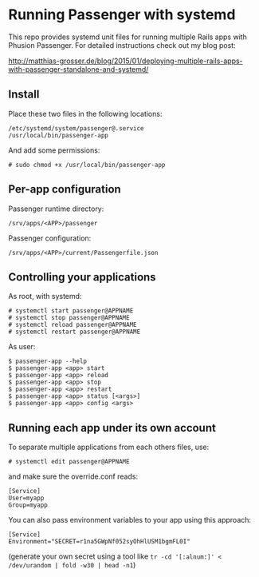 # Running Passenger with systemd

This repo provides systemd unit files for running multiple Rails apps with Phusion Passenger. For detailed instructions check out my blog post:

http://matthias-grosser.de/blog/2015/01/deploying-multiple-rails-apps-with-passenger-standalone-and-systemd/

## Install

Place these two files in the following locations:
```
/etc/systemd/system/passenger@.service
/usr/local/bin/passenger-app
```

And add some permissions:

```
# sudo chmod +x /usr/local/bin/passenger-app
```

## Per-app configuration

Passenger runtime directory:
```
/srv/apps/<APP>/passenger
```

Passenger configuration:
```
/srv/apps/<APP>/current/Passengerfile.json
```

## Controlling your applications

As root, with systemd:
```
# systemctl start passenger@APPNAME
# systemctl stop passenger@APPNAME
# systemctl reload passenger@APPNAME
# systemctl restart passenger@APPNAME
```

As user:
```
$ passenger-app --help
$ passenger-app <app> start
$ passenger-app <app> reload
$ passenger-app <app> stop
$ passenger-app <app> restart
$ passenger-app <app> status [<args>]
$ passenger-app <app> config <args>
```
## Running each app under its own account

To separate multiple applications from each others files, use:
```
# systemctl edit passenger@APPNAME
```
and make sure the override.conf reads:
```
[Service]
User=myapp
Group=myapp
```

You can also pass environment variables to your app using this
approach:
```
[Service]
Environment="SECRET=r1na5GWpNf052syOhHlUSM1bgmFL0I"
```

(generate your own secret using a tool like `tr -cd '[:alnum:]' < /dev/urandom | fold -w30 | head -n1`)
